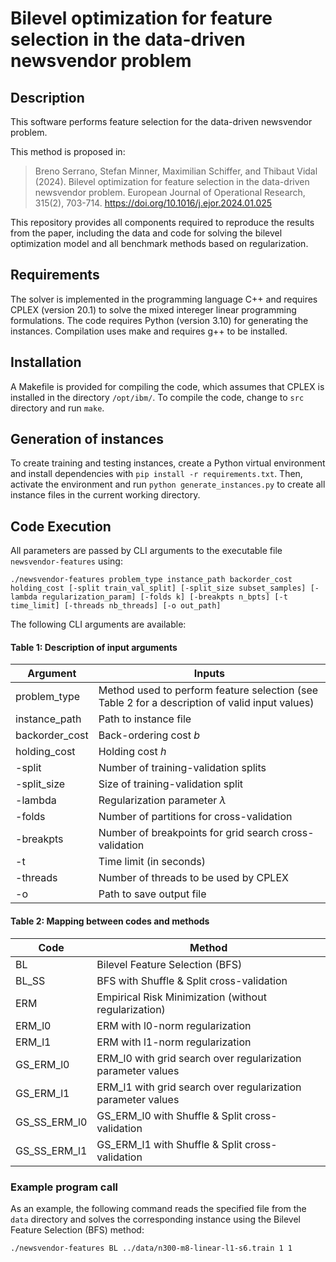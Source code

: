# Bilevel optimization for feature selection in the data-driven newsvendor problem

## Description 

This software performs feature selection for the data-driven newsvendor problem. 

This method is proposed in:
> Breno Serrano, Stefan Minner, Maximilian Schiffer, and Thibaut Vidal (2024). Bilevel optimization for feature selection in the data-driven newsvendor problem. European Journal of Operational Research, 315(2), 703-714. https://doi.org/10.1016/j.ejor.2024.01.025

This repository provides all components required to reproduce the results from the paper, including the data and code for solving the bilevel optimization model and all benchmark methods based on regularization.

## Requirements

The solver is implemented in the programming language C++ and requires CPLEX (version 20.1) to solve the mixed intereger linear programming formulations. 
The code requires Python (version 3.10) for generating the instances. Compilation uses make and requires g++ to be installed.

## Installation

A Makefile is provided for compiling the code, which assumes that CPLEX is installed in the directory `/opt/ibm/`. To compile the code, change to `src` directory and run `make`. 


## Generation of instances

To create training and testing instances, create a Python virtual environment and install dependencies with `pip install -r requirements.txt`. 
Then, activate the environment and run `python generate_instances.py` to create all instance files in the current working directory. 

## Code Execution

All parameters are passed by CLI arguments to the executable file `newsvendor-features` using:

`./newsvendor-features problem_type instance_path backorder_cost holding_cost [-split train_val_split] [-split_size subset_samples] [-lambda regularization_param] [-folds k] [-breakpts n_bpts] [-t time_limit] [-threads nb_threads] [-o out_path]`

The following CLI arguments are available:

#### Table 1: Description of input arguments

| Argument | Inputs |
| --- | --- |
| problem_type | Method used to perform feature selection (see Table 2 for a description of valid input values) |
| instance_path | Path to instance file |
| backorder_cost | Back-ordering cost $b$ |
| holding_cost | Holding cost $h$ |
| -split | Number of training-validation splits |
| -split_size | Size of training-validation split | 
| -lambda | Regularization parameter $\lambda$ |
| -folds | Number of partitions for cross-validation |
| -breakpts | Number of breakpoints for grid search cross-validation |
| -t | Time limit (in seconds) | 
| -threads | Number of threads to be used by CPLEX | 
| -o | Path to save output file |


#### Table 2: Mapping between codes and methods

| Code | Method |
| --- | --- |
| BL | Bilevel Feature Selection (BFS) |
| BL_SS | BFS with Shuffle & Split cross-validation |
| ERM | Empirical Risk Minimization (without regularization) |
| ERM_l0 | ERM with l0-norm regularization | 
| ERM_l1 | ERM with l1-norm regularization |
| GS_ERM_l0 | ERM_l0 with grid search over regularization parameter values |
| GS_ERM_l1 | ERM_l1 with grid search over regularization parameter values |
| GS_SS_ERM_l0 | GS_ERM_l0 with Shuffle & Split cross-validation |
| GS_SS_ERM_l1 | GS_ERM_l1 with Shuffle & Split cross-validation |

### Example program call

As an example, the following command reads the specified file from the `data` directory and solves the corresponding instance using the Bilevel Feature Selection (BFS) method:

`./newsvendor-features BL ../data/n300-m8-linear-l1-s6.train 1 1`